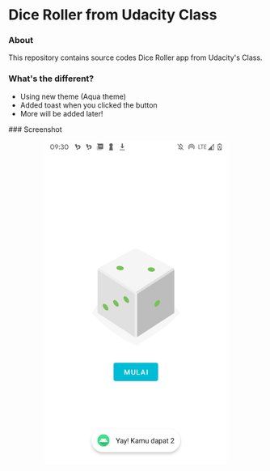 # Dice Roller from Udacity Class
### About
This repository contains source codes Dice Roller app from Udacity's Class.
### What's the different?
<ul>
  <li>Using new theme (Aqua theme)</li>
  <li>Added toast when you clicked the button</li>
  <li>More will be added later!</li>
</ul>
### Screenshot
<p align="center">
<img src="https://raw.githubusercontent.com/kodeaqua/udacity-diceroller/main/images.png" alt="screenshot" width="360" />
</p>

